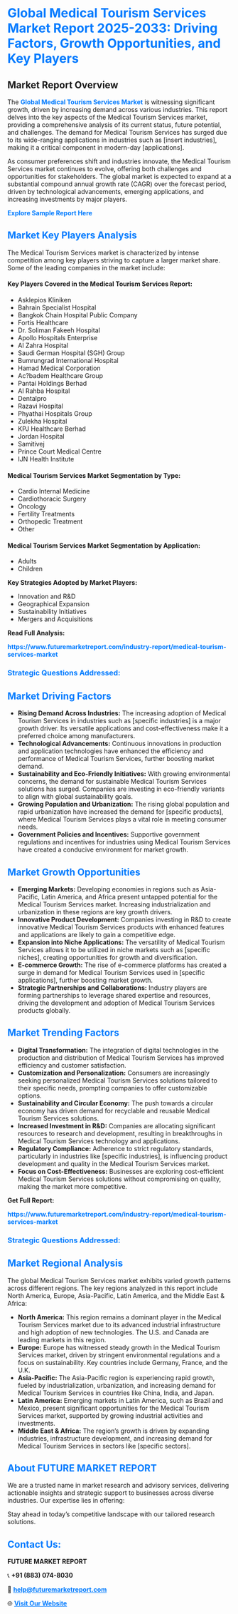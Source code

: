 <h1 style="color: #007BFF;">Global Medical Tourism Services Market Report 2025-2033: Driving Factors, Growth Opportunities, and Key Players</h1>

<section id="overview">
<h2>Market Report Overview</h2>
<p>The <a href="https://www.futuremarketreport.com/industry-report/medical-tourism-services-market" style="color: #007BFF; text-decoration: none;"><strong>Global Medical Tourism Services Market</strong></a> is witnessing significant growth, driven by increasing demand across various industries. This report delves into the key aspects of the Medical Tourism Services market, providing a comprehensive analysis of its current status, future potential, and challenges. The demand for Medical Tourism Services has surged due to its wide-ranging applications in industries such as [insert industries], making it a critical component in modern-day [applications].</p>
<p>As consumer preferences shift and industries innovate, the Medical Tourism Services market continues to evolve, offering both challenges and opportunities for stakeholders. The global market is expected to expand at a substantial compound annual growth rate (CAGR) over the forecast period, driven by technological advancements, emerging applications, and increasing investments by major players.</p>
</section>

<section id="overview">
<p><a href="https://www.futuremarketreport.com/request-sample/reportId=78943" style="color: #007BFF; text-decoration: none;"><strong>Explore Sample Report Here</strong></a></p>
</section>

<section id="key-players">
<h2 style="color: #007BFF;">Market Key Players Analysis</h2>
<p>The Medical Tourism Services market is characterized by intense competition among key players striving to capture a larger market share. Some of the leading companies in the market include:</p>
<h4>Key Players Covered in the Medical Tourism Services Report:</h4>
<ul><li>Asklepios Kliniken</li><li>Bahrain Specialist Hospital</li><li>Bangkok Chain Hospital Public Company</li><li>Fortis Healthcare</li><li>Dr. Soliman Fakeeh Hospital</li><li>Apollo Hospitals Enterprise</li><li>Al Zahra Hospital</li><li>Saudi German Hospital (SGH) Group</li><li>Bumrungrad International Hospital</li><li>Hamad Medical Corporation</li><li>Ac?badem Healthcare Group</li><li>Pantai Holdings Berhad</li><li>Al Rahba Hospital</li><li>Dentalpro</li><li>Razavi Hospital</li><li>Phyathai Hospitals Group</li><li>Zulekha Hospital</li><li>KPJ Healthcare Berhad</li><li>Jordan Hospital</li><li>Samitivej</li><li>Prince Court Medical Centre</li><li>IJN Health Institute</li></ul>
<h4>Medical Tourism Services Market Segmentation by Type:</h4>
<ul><li>Cardio Internal Medicine</li><li>Cardiothoracic Surgery</li><li>Oncology</li><li>Fertility Treatments</li><li>Orthopedic Treatment</li><li>Other</li></ul>

<h4>Medical Tourism Services Market Segmentation by Application:</h4>
<ul><li>Adults</li><li>Children</li></ul>
<p><strong>Key Strategies Adopted by Market Players:</strong></p>
<ul>
<li>Innovation and R&D</li>
<li>Geographical Expansion</li>
<li>Sustainability Initiatives</li>
<li>Mergers and Acquisitions</li>
</ul>
</section>

<section>
<p><strong>Read Full Analysis: </strong></p><a href="https://www.futuremarketreport.com/industry-report/medical-tourism-services-market" style="color: #007BFF; text-decoration: none;"><strong>https://www.futuremarketreport.com/industry-report/medical-tourism-services-market</strong></a>
<h3 style="color: #007BFF;">Strategic Questions Addressed:</h3>
</section>

<section id="driving-factors">
<h2 style="color: #007BFF;">Market Driving Factors</h2>
<ul>
<li><strong>Rising Demand Across Industries:</strong> The increasing adoption of Medical Tourism Services in industries such as [specific industries] is a major growth driver. Its versatile applications and cost-effectiveness make it a preferred choice among manufacturers.</li>
<li><strong>Technological Advancements:</strong> Continuous innovations in production and application technologies have enhanced the efficiency and performance of Medical Tourism Services, further boosting market demand.</li>
<li><strong>Sustainability and Eco-Friendly Initiatives:</strong> With growing environmental concerns, the demand for sustainable Medical Tourism Services solutions has surged. Companies are investing in eco-friendly variants to align with global sustainability goals.</li>
<li><strong>Growing Population and Urbanization:</strong> The rising global population and rapid urbanization have increased the demand for [specific products], where Medical Tourism Services plays a vital role in meeting consumer needs.</li>
<li><strong>Government Policies and Incentives:</strong> Supportive government regulations and incentives for industries using Medical Tourism Services have created a conducive environment for market growth.</li>
</ul>
</section>

<section id="growth-opportunities">
<h2 style="color: #007BFF;">Market Growth Opportunities</h2>
<ul>
<li><strong>Emerging Markets:</strong> Developing economies in regions such as Asia-Pacific, Latin America, and Africa present untapped potential for the Medical Tourism Services market. Increasing industrialization and urbanization in these regions are key growth drivers.</li>
<li><strong>Innovative Product Development:</strong> Companies investing in R&D to create innovative Medical Tourism Services products with enhanced features and applications are likely to gain a competitive edge.</li>
<li><strong>Expansion into Niche Applications:</strong> The versatility of Medical Tourism Services allows it to be utilized in niche markets such as [specific niches], creating opportunities for growth and diversification.</li>
<li><strong>E-commerce Growth:</strong> The rise of e-commerce platforms has created a surge in demand for Medical Tourism Services used in [specific applications], further boosting market growth.</li>
<li><strong>Strategic Partnerships and Collaborations:</strong> Industry players are forming partnerships to leverage shared expertise and resources, driving the development and adoption of Medical Tourism Services products globally.</li>
</ul>
</section>

<section id="trending-factors">
<h2 style="color: #007BFF;">Market Trending Factors</h2>
<ul>
<li><strong>Digital Transformation:</strong> The integration of digital technologies in the production and distribution of Medical Tourism Services has improved efficiency and customer satisfaction.</li>
<li><strong>Customization and Personalization:</strong> Consumers are increasingly seeking personalized Medical Tourism Services solutions tailored to their specific needs, prompting companies to offer customizable options.</li>
<li><strong>Sustainability and Circular Economy:</strong> The push towards a circular economy has driven demand for recyclable and reusable Medical Tourism Services solutions.</li>
<li><strong>Increased Investment in R&D:</strong> Companies are allocating significant resources to research and development, resulting in breakthroughs in Medical Tourism Services technology and applications.</li>
<li><strong>Regulatory Compliance:</strong> Adherence to strict regulatory standards, particularly in industries like [specific industries], is influencing product development and quality in the Medical Tourism Services market.</li>
<li><strong>Focus on Cost-Effectiveness:</strong> Businesses are exploring cost-efficient Medical Tourism Services solutions without compromising on quality, making the market more competitive.</li>
</ul>
</section>

<section>
<p><strong>Get Full Report: </strong></p><a href="https://www.futuremarketreport.com/industry-report/medical-tourism-services-market" style="color: #007BFF; text-decoration: none;"><strong>https://www.futuremarketreport.com/industry-report/medical-tourism-services-market</strong></a>
<h3 style="color: #007BFF;">Strategic Questions Addressed:</h3>
</section>


<section id="regional-analysis">
<h2 style="color: #007BFF;">Market Regional Analysis</h2>
<p>The global Medical Tourism Services market exhibits varied growth patterns across different regions. The key regions analyzed in this report include North America, Europe, Asia-Pacific, Latin America, and the Middle East & Africa:</p>
<ul>
<li><strong>North America:</strong> This region remains a dominant player in the Medical Tourism Services market due to its advanced industrial infrastructure and high adoption of new technologies. The U.S. and Canada are leading markets in this region.</li>
<li><strong>Europe:</strong> Europe has witnessed steady growth in the Medical Tourism Services market, driven by stringent environmental regulations and a focus on sustainability. Key countries include Germany, France, and the U.K.</li>
<li><strong>Asia-Pacific:</strong> The Asia-Pacific region is experiencing rapid growth, fueled by industrialization, urbanization, and increasing demand for Medical Tourism Services in countries like China, India, and Japan.</li>
<li><strong>Latin America:</strong> Emerging markets in Latin America, such as Brazil and Mexico, present significant opportunities for the Medical Tourism Services market, supported by growing industrial activities and investments.</li>
<li><strong>Middle East & Africa:</strong> The region’s growth is driven by expanding industries, infrastructure development, and increasing demand for Medical Tourism Services in sectors like [specific sectors].</li>
</ul>
</section>

<footer>
<h2 style="color: #007BFF;">About FUTURE MARKET REPORT</h2>
<p>We are a trusted name in market research and advisory services, delivering actionable insights and strategic support to businesses across diverse industries. Our expertise lies in offering:</p>

<p>Stay ahead in today’s competitive landscape with our tailored research solutions.</p>

<h2 style="color: #007BFF;">Contact Us:</h2>
<p><strong>FUTURE MARKET REPORT</strong></p>
<p>📞 <strong>+91 (883) 074-8030</strong></p>
<p>📧 <strong><a href="mailto:help@futuremarketreport.com" style="color: #007BFF;">help@futuremarketreport.com</a></strong></p>
<p>🌐 <strong><a href="https://www.futuremarketreport.com/" style="color: #007BFF;">Visit Our Website</a></strong></p>
</footer>